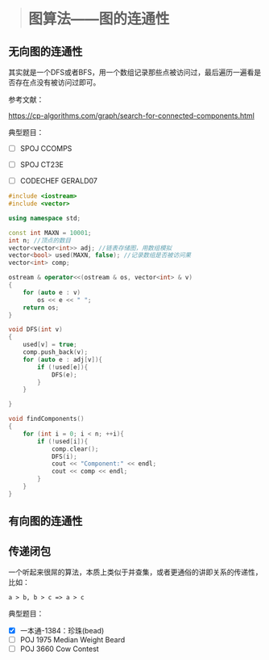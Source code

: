 > # 图算法——图的连通性

## 无向图的连通性

其实就是一个DFS或者BFS，用一个数组记录那些点被访问过，最后遍历一遍看是否存在点没有被访问过即可。



参考文献：

<https://cp-algorithms.com/graph/search-for-connected-components.html>

典型题目：

- [ ] SPOJ CCOMPS
- [ ] SPOJ CT23E
- [ ] CODECHEF GERALD07



```c++
#include <iostream>
#include <vector>

using namespace std;

const int MAXN = 10001;
int n; //顶点的数目
vector<vector<int>> adj; //链表存储图，用数组模拟
vector<bool> used(MAXN, false); //记录数组是否被访问果
vector<int> comp; 

ostream & operator<<(ostream & os, vector<int> & v)
{
    for (auto e : v)
        os << e << " ";
    return os;
}

void DFS(int v)
{
    used[v] = true;
    comp.push_back(v);
    for (auto e : adj[v]){
        if (!used[e]){
            DFS(e);
        }
    }

}

void findComponents()
{
    for (int i = 0; i < n; ++i){
        if (!used[i]){
            comp.clear();
            DFS(i);
            cout << "Component:" << endl;
            cout << comp << endl;
        }
    }
}


```



## 有向图的连通性





## 传递闭包

一个听起来很屌的算法，本质上类似于并查集，或者更通俗的讲即关系的传递性，比如：

```
a > b, b > c => a > c
```

典型题目：

- [x] 一本通-1384：珍珠(bead)
- [ ] POJ 1975 Median Weight Beard
- [ ] POJ 3660 Cow Contest